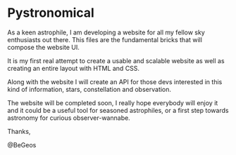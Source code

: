# Pystronomical

As a keen astrophile, I am developing a website for all my fellow sky enthusiasts out there.
This files are the fundamental bricks that will compose the website UI.

It is my first real attempt to create a usable and scalable website as well as creating an entire layout with HTML and CSS.

Along with the website I will create an API for those devs interested in this kind of information, stars, constellation and observation.

The website will be completed soon, I really hope everybody will enjoy it and it could be a useful tool for seasoned astrophiles, or a first step towards astronomy for curious observer-wannabe.

Thanks,

@BeGeos
